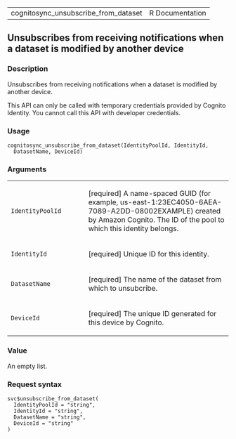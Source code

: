 <table style="width: 100%;">
<tbody>
<tr class="odd">
<td>cognitosync_unsubscribe_from_dataset</td>
<td style="text-align: right;">R Documentation</td>
</tr>
</tbody>
</table>

## Unsubscribes from receiving notifications when a dataset is modified by another device

### Description

Unsubscribes from receiving notifications when a dataset is modified by
another device.

This API can only be called with temporary credentials provided by
Cognito Identity. You cannot call this API with developer credentials.

### Usage

    cognitosync_unsubscribe_from_dataset(IdentityPoolId, IdentityId,
      DatasetName, DeviceId)

### Arguments

<table>
<colgroup>
<col style="width: 35%" />
<col style="width: 65%" />
</colgroup>
<tbody>
<tr class="odd">
<td><code
id="cognitosync_unsubscribe_from_dataset_:_IdentityPoolId">IdentityPoolId</code></td>
<td><p>[required] A name-spaced GUID (for example,
us-east-1:23EC4050-6AEA-7089-A2DD-08002EXAMPLE) created by Amazon
Cognito. The ID of the pool to which this identity belongs.</p></td>
</tr>
<tr class="even">
<td><code
id="cognitosync_unsubscribe_from_dataset_:_IdentityId">IdentityId</code></td>
<td><p>[required] Unique ID for this identity.</p></td>
</tr>
<tr class="odd">
<td><code
id="cognitosync_unsubscribe_from_dataset_:_DatasetName">DatasetName</code></td>
<td><p>[required] The name of the dataset from which to
unsubcribe.</p></td>
</tr>
<tr class="even">
<td><code
id="cognitosync_unsubscribe_from_dataset_:_DeviceId">DeviceId</code></td>
<td><p>[required] The unique ID generated for this device by
Cognito.</p></td>
</tr>
</tbody>
</table>

### Value

An empty list.

### Request syntax

    svc$unsubscribe_from_dataset(
      IdentityPoolId = "string",
      IdentityId = "string",
      DatasetName = "string",
      DeviceId = "string"
    )
